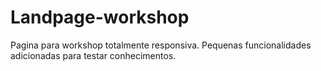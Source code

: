 # Landpage-workshop
Pagina para workshop totalmente responsiva.
Pequenas funcionalidades adicionadas para testar conhecimentos.
